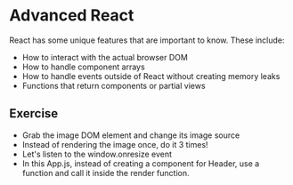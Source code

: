 # Advanced React

React has some unique features that are important to know. These include:
* How to interact with the actual browser DOM
* How to handle component arrays
* How to handle events outside of React without creating memory leaks
* Functions that return components or partial views

## Exercise
* Grab the image DOM element and change its image source
* Instead of rendering the image once, do it 3 times!
* Let's listen to the window.onresize event
* In this App.js, instead of creating a component for Header, use a function and call it inside the render function.
